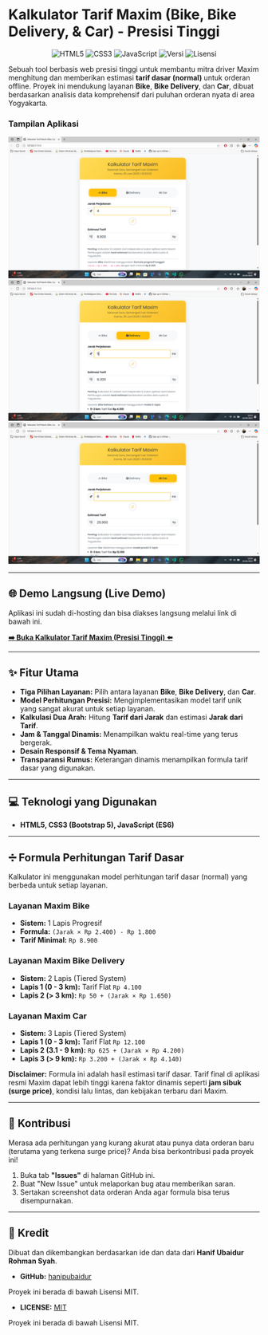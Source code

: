 # Kalkulator Tarif Maxim (Bike, Bike Delivery, & Car) - Presisi Tinggi

<p align="center">
  <img src="https://img.shields.io/badge/HTML5-E34F26?style=for-the-badge&logo=html5&logoColor=white" alt="HTML5">
  <img src="https://img.shields.io/badge/CSS3-1572B6?style=for-the-badge&logo=css3&logoColor=white" alt="CSS3">
  <img src="https://img.shields.io/badge/JavaScript-F7DF1E?style=for-the-badge&logo=javascript&logoColor=black" alt="JavaScript">
  <img src="https://img.shields.io/badge/versi-10.0-blue?style=for-the-badge" alt="Versi">
  <img src="https://img.shields.io/badge/lisensi-MIT-green?style=for-the-badge" alt="Lisensi">
</p>

Sebuah tool berbasis web presisi tinggi untuk membantu mitra driver Maxim menghitung dan memberikan estimasi **tarif dasar (normal)** untuk orderan offline. Proyek ini mendukung layanan **Bike**, **Bike Delivery**, dan **Car**, dibuat berdasarkan analisis data komprehensif dari puluhan orderan nyata di area Yogyakarta.

### Tampilan Aplikasi
<p align="center">
  <img src="assets/bike.png" alt="Tampilan Aplikasi Kalkulator Tarif All-in-One" width="600">
  <img src="assets/bike-deliv.png" alt="Tampilan Aplikasi Kalkulator Tarif All-in-One" width="600">
  <img src="assets/car.png" alt="Tampilan Aplikasi Kalkulator Tarif All-in-One" width="600">
</p>

---

## 🌐 Demo Langsung (Live Demo)

Aplikasi ini sudah di-hosting dan bisa diakses langsung melalui link di bawah ini.

**[➡️ Buka Kalkulator Tarif Maxim (Presisi Tinggi) ⬅️](https://hanipubaidur.github.io/KalkulatorMaxim/)**

---

## ✨ Fitur Utama

-   **Tiga Pilihan Layanan:** Pilih antara layanan **Bike**, **Bike Delivery**, dan **Car**.
-   **Model Perhitungan Presisi:** Mengimplementasikan model tarif unik yang sangat akurat untuk setiap layanan.
-   **Kalkulasi Dua Arah:** Hitung **Tarif dari Jarak** dan estimasi **Jarak dari Tarif**.
-   **Jam & Tanggal Dinamis:** Menampilkan waktu real-time yang terus bergerak.
-   **Desain Responsif & Tema Nyaman**.
-   **Transparansi Rumus:** Keterangan dinamis menampilkan formula tarif dasar yang digunakan.

---

## 💻 Teknologi yang Digunakan

-   **HTML5, CSS3 (Bootstrap 5), JavaScript (ES6)**

---

## ➗ Formula Perhitungan Tarif Dasar

Kalkulator ini menggunakan model perhitungan tarif dasar (normal) yang berbeda untuk setiap layanan.

### Layanan Maxim Bike
-   **Sistem:** 1 Lapis Progresif
-   **Formula:** `(Jarak × Rp 2.400) - Rp 1.800`
-   **Tarif Minimal:** `Rp 8.900`

### Layanan Maxim Bike Delivery
-   **Sistem:** 2 Lapis (Tiered System)
-   **Lapis 1 (0 - 3 km):** Tarif Flat `Rp 4.100`
-   **Lapis 2 (> 3 km):** `Rp 50 + (Jarak × Rp 1.650)`

### Layanan Maxim Car
-   **Sistem:** 3 Lapis (Tiered System)
-   **Lapis 1 (0 - 3 km):** Tarif Flat `Rp 12.100`
-   **Lapis 2 (3.1 - 9 km):** `Rp 625 + (Jarak × Rp 4.200)`
-   **Lapis 3 (> 9 km):** `Rp 3.200 + (Jarak × Rp 4.140)`

**Disclaimer:** Formula ini adalah hasil estimasi tarif dasar. Tarif final di aplikasi resmi Maxim dapat lebih tinggi karena faktor dinamis seperti **jam sibuk (surge price)**, kondisi lalu lintas, dan kebijakan terbaru dari Maxim.

---

## 🤝 Kontribusi

Merasa ada perhitungan yang kurang akurat atau punya data orderan baru (terutama yang terkena surge price)? Anda bisa berkontribusi pada proyek ini!

1.  Buka tab **"Issues"** di halaman GitHub ini.
2.  Buat "New Issue" untuk melaporkan bug atau memberikan saran.
3.  Sertakan screenshot data orderan Anda agar formula bisa terus disempurnakan.

---

## 👤 Kredit

Dibuat dan dikembangkan berdasarkan ide dan data dari **Hanif Ubaidur Rohman Syah**.

-   **GitHub:** [hanipubaidur](https://github.com/hanipubaidur)

Proyek ini berada di bawah Lisensi MIT.
-   **LICENSE:** [MIT](https://github.com/hanipubaidur/KalkulatorMaxim/blob/main/LICENSE)

Proyek ini berada di bawah Lisensi MIT.